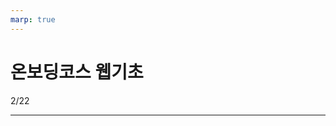 ```yaml
---
marp: true
---
```


# 온보딩코스 웹기초

2/22

---

<!-- {docs/01.web.md} -->
<!-- {docs/02.fe-be.md} -->
<!-- {docs/03.http.md} -->
<!-- {docs/04.async.md} -->
